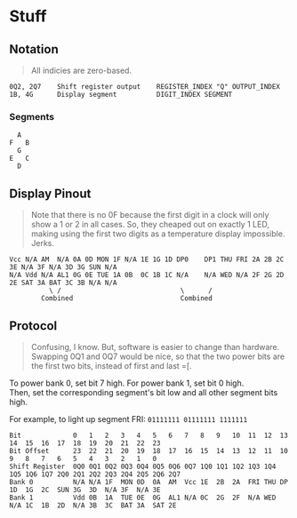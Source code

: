 # Stuff

## Notation

> All indicies are zero-based.

```
0Q2, 2Q7    Shift register output    REGISTER_INDEX "Q" OUTPUT_INDEX
1B, 4G      Display segment          DIGIT_INDEX SEGMENT
```

### Segments

```
  A
F   B
  G
E   C
  D
```

## Display Pinout

> Note that there is no 0F because the first digit in a clock will only show a 1 or 2 in all cases.
> So, they cheaped out on exactly 1 LED, making using the first two digits as a temperature display
> impossible. Jerks.

```
Vcc N/A AM  N/A 0A 0D MON 1F N/A 1E 1G 1D DP0    DP1 THU FRI 2A 2B 2C 3E N/A 3F N/A 3D 3G SUN N/A
N/A Vdd N/A AL1 0G 0E TUE 1A 0B  0C 1B 1C N/A    N/A WED N/A 2F 2G 2D 2E SAT 3A BAT 3C 3B N/A N/A
          \ /                              \      /
        Combined                           Combined
```

## Protocol

> Confusing, I know. But, software is easier to change than hardware.  
> Swapping 0Q1 and 0Q7 would be nice, so that the two power bits are the first two bits, instead of first and last =[.

To power bank 0, set bit 7 high. For power bank 1, set bit 0 high.  
Then, set the corresponding segment's bit low and all other segment bits high.

For example, to light up segment FRI: `01111111 01111111 1111111`

```
Bit             0   1   2   3   4   5   6   7   8   9   10  11  12  13  14  15  16  17  18  19  20  21  22  23
Bit Offset      23  22  21  20  19  18  17  16  15  14  13  12  11  10  9   8   7   6   5   4   3   2   1   0
Shift Register  0Q0 0Q1 0Q2 0Q3 0Q4 0Q5 0Q6 0Q7 1Q0 1Q1 1Q2 1Q3 1Q4 1Q5 1Q6 1Q7 2Q0 2Q1 2Q2 2Q3 2Q4 2Q5 2Q6 2Q7
Bank 0          N/A N/A 1F  MON 0D  0A  AM  Vcc 1E  2B  2A  FRI THU DP  1D  1G  2C  SUN 3G  3D  N/A 3F  N/A 3E
Bank 1          Vdd 0B  1A  TUE 0E  0G  AL1 N/A 0C  2G  2F  N/A WED N/A 1C  1B  2D  N/A 3B  3C  BAT 3A  SAT 2E
```


